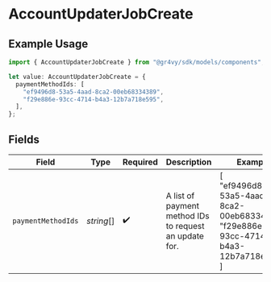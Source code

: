 # AccountUpdaterJobCreate

## Example Usage

```typescript
import { AccountUpdaterJobCreate } from "@gr4vy/sdk/models/components";

let value: AccountUpdaterJobCreate = {
  paymentMethodIds: [
    "ef9496d8-53a5-4aad-8ca2-00eb68334389",
    "f29e886e-93cc-4714-b4a3-12b7a718e595",
  ],
};
```

## Fields

| Field                                                                              | Type                                                                               | Required                                                                           | Description                                                                        | Example                                                                            |
| ---------------------------------------------------------------------------------- | ---------------------------------------------------------------------------------- | ---------------------------------------------------------------------------------- | ---------------------------------------------------------------------------------- | ---------------------------------------------------------------------------------- |
| `paymentMethodIds`                                                                 | *string*[]                                                                         | :heavy_check_mark:                                                                 | A list of payment method IDs to request an update for.                             | [<br/>"ef9496d8-53a5-4aad-8ca2-00eb68334389",<br/>"f29e886e-93cc-4714-b4a3-12b7a718e595"<br/>] |